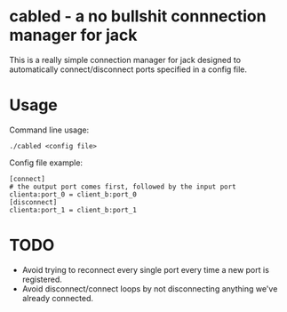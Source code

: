 # cabled - a no bullshit connnection manager for jack

This is a really simple connection manager for jack designed to automatically
connect/disconnect ports specified in a config file.


# Usage
Command line usage:
```
./cabled <config file>
```
Config file example:

```
[connect]
# the output port comes first, followed by the input port
clienta:port_0 = client_b:port_0
[disconnect]
clienta:port_1 = client_b:port_1
```

# TODO

* Avoid trying to reconnect every single port every time a new port is registered.
* Avoid disconnect/connect loops by not disconnecting anything we've already connected.
